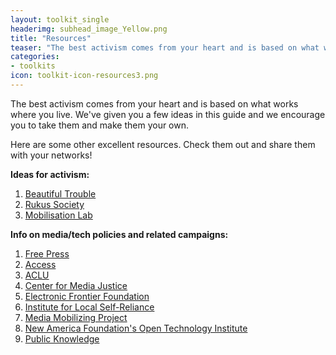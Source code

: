 ```yaml
---
layout: toolkit_single
headerimg: subhead_image_Yellow.png
title: "Resources"
teaser: "The best activism comes from your heart and is based on what works where you live."
categories:
- toolkits
icon: toolkit-icon-resources3.png
---
```

The best activism comes from your heart and is based on what works where you live. We've given you a few ideas in this guide and we encourage you to take them and make them your own.

Here are some other excellent resources. Check them out and share them with your networks!

**Ideas for activism:**

1. [Beautiful Trouble](http://beautifultrouble.org/)
1. [Rukus Society](http://www.ruckus.org/)
1. [Mobilisation Lab](http://www.mobilisationlab.org/)

**Info on media/tech policies and related campaigns:**

1. [Free Press](http://www.freepress.net/)
1. [Access](https://www.accessnow.org/)
1. [ACLU](https://www.aclu.org/)
1. [Center for Media Justice](http://centerformediajustice.org/)
1. [Electronic Frontier Foundation](https://www.eff.org/)
1. [Institute for Local Self-Reliance](http://ilsr.org/)
1. [Media Mobilizing Project](http://mediamobilizing.org/)
1. [New America Foundation's Open Technology Institute](https://www.newamerica.org/oti/)
1. [Public Knowledge](https://www.publicknowledge.org/)
